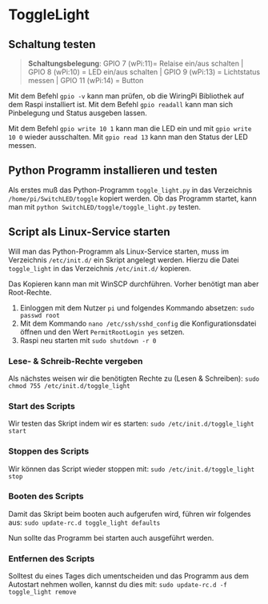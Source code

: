 # ToggleLight

## Schaltung testen
>**Schaltungsbelegung**: 
> GPIO  7 (wPi:11)= Relaise ein/aus schalten | 
>GPIO  8 (wPi:10) = LED ein/aus schalten | 
>GPIO  9 (wPi:13) = Lichtstatus messen |
>GPIO 11 (wPi:14) = Button

Mit dem Befehl `gpio -v` kann man prüfen, ob die WiringPi Bibliothek auf dem Raspi installiert ist. Mit dem Befehl `gpio readall` kann man sich Pinbelegung und Status ausgeben lassen.

Mit dem Befehl `gpio write 10 1` kann man die LED ein und mit `gpio write 10 0` wieder ausschalten. Mit `gpio read 13` kann man den Status der LED messen.

## Python Programm installieren und testen
Als erstes muß das Python-Programm `toggle_light.py` in das Verzeichnis `/home/pi/SwitchLED/toggle` kopiert werden.
Ob das Programm startet, kann man mit `python SwitchLED/toggle/toggle_light.py` testen.

## Script als Linux-Service starten
Will man das Python-Programm als Linux-Service starten, muss im Verzeichnis `/etc/init.d/` ein Skript angelegt werden. Hierzu die Datei `toggle_light` in das Verzeichnis `/etc/init.d/` kopieren.

Das Kopieren kann man mit WinSCP durchführen. Vorher benötigt man aber Root-Rechte.
1. Einloggen mit dem Nutzer `pi` und folgendes Kommando absetzen: `sudo passwd root`
2. Mit dem Kommando `nano /etc/ssh/sshd_config` die Konfigurationsdatei öffnen und den Wert `PermitRootLogin yes` setzen.
3. Raspi neu starten mit `sudo shutdown -r 0`


### Lese- & Schreib-Rechte vergeben
Als nächstes weisen wir die benötigten Rechte zu (Lesen & Schreiben): `sudo chmod 755 /etc/init.d/toggle_light`

### Start des Scripts
Wir testen das Skript indem wir es starten:  `sudo /etc/init.d/toggle_light start`

### Stoppen des Scripts
Wir können das Script wieder stoppen mit: `sudo /etc/init.d/toggle_light stop`

### Booten des Scripts
Damit das Skript beim booten auch aufgerufen wird, führen wir folgendes aus: `sudo update-rc.d toggle_light defaults`

Nun sollte das Programm bei starten auch ausgeführt werden.

### Entfernen des Scripts
Solltest du eines Tages dich umentscheiden und das Programm aus dem Autostart nehmen wollen, kannst du dies mit: `sudo update-rc.d -f  toggle_light remove`
